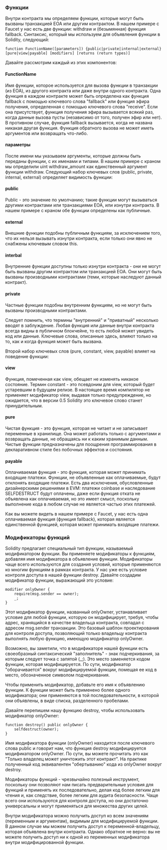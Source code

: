 
### Функции
Внутри контракта мы определяем функции, которые могут быть вызваны транзакцией EOA или другим контрактом. В нашем примере с Faucet у нас есть две функции: withdraw и (безымянная) функция fallback.
Синтаксис, который мы используем для объявления функции в Solidity, следующий:
```
function FunctionName([parameters]) {public|private|internal|external}
[pure|view|payable] [modifiers] [returns (return types)]
```
 
Давайте рассмотрим каждый из этих компонентов:
#### FunctionName
Имя функции, которое используется для вызова функции в транзакции (из EOA), из другого контракта или даже внутри одного контракта. Одна функция в каждом контракте может быть определена как функция fallback с помощью ключевого слова "fallback" или функция эфира получения, определенная с помощью ключевого слова "receive". Если она присутствует, функция получения эфира вызывается всякий раз, когда данные вызова пусты (независимо от того, получен эфир или нет). В противном случае, функция fallback вызывается, когда не названа никакая другая функция. Функция обратного вызова не может иметь аргументов или возвращать что-либо.
#### параметры
После имени мы указываем аргументы, которые должны быть переданы функции, с их именами и типами. В нашем примере с краном мы определили uint withdraw_amount как единственный аргумент функции withdraw.
Следующий набор ключевых слов (public, private, internal, external) определяет видимость функции:
#### public
Public - это значение по умолчанию; такие функции могут вызываться другими контрактами или транзакциями EOA, или изнутри контракта. В нашем примере с краном обе функции определены как публичные.
#### external
Внешние функции подобны публичным функциям, за исключением того, что их нельзя вызывать изнутри контракта, если только они явно не снабжены ключевым словом this.
#### interbal
Внутренние функции доступны только изнутри контракта - они не могут быть вызваны другим контрактом или транзакцией EOA. Они могут быть вызваны производными контрактами (теми, которые наследуют данный контракт).
#### private
Частные функции подобны внутренним функциям, но не могут быть вызваны производными контрактами.

Следует помнить, что термины "внутренний" и "приватный" несколько вводят в заблуждение. Любая функция или данные внутри контракта всегда видны в публичном блокчейне, то есть любой может увидеть код или данные. Ключевые слова, описанные здесь, влияют только на то, как и когда функция может быть вызвана.

Второй набор ключевых слов (pure, constant, view, payable) влияет на поведение функции:

#### view
Функция, помеченная как view, обещает не изменять никакое состояние. Термин constant - это псевдоним для view, который будет устаревшим в будущем релизе. В настоящее время компилятор не применяет модификатор view, выдавая только предупреждение, но ожидается, что в версии 0.5 Solidity это ключевое слово станет принудительным.
#### pure
Чистая функция - это функция, которая не читает и не записывает переменные в хранилище. Она может работать только с аргументами и возвращать данные, не обращаясь ни к каким хранимым данным. Чистые функции предназначены для поощрения программирования в декларативном стиле без побочных эффектов и состояния.
#### payable
Оплачиваемая функция - это функция, которая может принимать входящие платежи. Функции, не объявленные как оплачиваемые, будут отклонять входящие платежи. Есть два исключения, обусловленные дизайнерскими решениями в EVM: платежи coinbase и наследование SELFDESTRUCT будут оплачены, даже если функция отката не объявлена как оплачиваемая, но это имеет смысл, поскольку выполнение кода в любом случае не является частью этих платежей.

Как вы можете видеть в нашем примере с Faucet, у нас есть одна оплачиваемая функция (функция fallback), которая является единственной функцией, которая может принимать входящие платежи.



### Модификаторы функций
Solidity предлагает специальный тип функции, называемый модификатором функции. Вы применяете модификаторы к функциям, добавляя имя модификатора в объявление функции. Модификаторы чаще всего используются для создания условий, которые применяются ко многим функциям в рамках контракта. У нас уже есть условие контроля доступа в нашей функции destroy. Давайте создадим модификатор функции, выражающий это условие:

```
modifier onlyOwner {
    require(msg.sender == owner);
    _;
}
```
Этот модификатор функции, названный onlyOwner, устанавливает условие для любой функции, которую он модифицирует, требуя, чтобы адрес, хранящийся в качестве владельца контракта, совпадал с адресом msg.sender транзакции. Это базовый шаблон проектирования для контроля доступа, позволяющий только владельцу контракта выполнять любую функцию, имеющую модификатор onlyOwner.

Возможно, вы заметили, что в модификаторе нашей функции есть своеобразный синтаксический "заполнитель" - знак подчеркивания, за которым следует точка с запятой (&#95;;). Это место заменяется кодом функции, которая модифицируется. По сути, модификатор "оборачивается" вокруг модифицируемой функции, помещая ее код в место, обозначенное символом подчеркивания.

Чтобы применить модификатор, добавьте его имя к объявлению функции. К функции может быть применено более одного модификатора; они применяются в той последовательности, в которой они объявлены, в виде списка, разделенного пробелами.

Давайте перепишем нашу функцию destroy, чтобы использовать модификатор onlyOwner:

```
function destroy() public onlyOwner {
    selfdestruct(owner);
}
```

Имя модификатора функции (onlyOwner) находится после ключевого слова public и говорит нам, что функция destroy модифицируется модификатором onlyOwner. По сути, вы можете прочитать это как "Только владелец может уничтожить этот контракт". На практике полученный код эквивалентен "обертыванию" кода из onlyOwner вокруг destroy.

Модификаторы функций - чрезвычайно полезный инструмент, поскольку они позволяют нам писать предварительные условия для функций и применять их последовательно, делая код более легким для чтения и, как следствие, более легким для аудита безопасности. Чаще всего они используются для контроля доступа, но они достаточно универсальны и могут применяться для множества других целей.

Внутри модификатора можно получить доступ ко всем значениям (переменным и аргументам), видимым для модифицируемой функции. В данном случае мы можем получить доступ к переменной-владельцу, которая объявлена внутри контракта. Однако обратное не верно: вы не можете получить доступ ни к одной из переменных модификатора внутри модифицированной функции.
